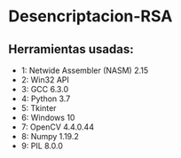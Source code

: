 # Desencriptacion-RSA

## Herramientas usadas:
- 1: Netwide Assembler (NASM) 2.15
- 2: Win32 API
- 3: GCC 6.3.0
- 4: Python 3.7
- 5: Tkinter
- 6: Windows 10
- 7: OpenCV 4.4.0.44
- 8: Numpy 1.19.2
- 9: PIL 8.0.0
